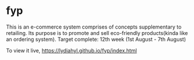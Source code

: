 # fyp
This is an e-commerce system comprises of concepts supplementary to retailing. Its purpose is to promote and sell eco-friendly products(kinda like an ordering system).
Target complete: 12th week (1st August - 7th August)

To view it live,
https://lydiahyl.github.io/fyp/index.html
